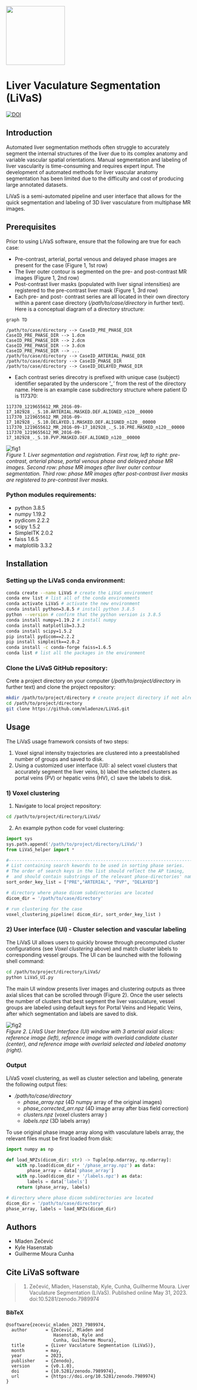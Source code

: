 <img src = "./images/LiVaS_Logo.png" width="160">  

# Liver Vaculature Segmentation (LiVaS) 
[![DOI](https://zenodo.org/badge/DOI/10.5281/zenodo.7989973.svg)](https://doi.org/10.5281/zenodo.7989973)  

## Introduction

Automated liver segmentation methods often struggle to accurately segment the internal structures of the liver due to its complex anatomy and variable vascular spatial orientations. Manual segmentation and labeling of liver vascularity is time-consuming and requires expert input. The development of automated methods for liver vascular anatomy segmentation has been limited due to the difficulty and cost of producing large annotated datasets.

LiVaS is a semi-automated pipeline and user interface that allows for the quick segmentation and labeling of 3D liver vasculature from multiphase MR images.

## Prerequisites

Prior to using LiVaS software, ensure that the following are true for each case:
- Pre-contrast, arterial, portal venous and delayed phase images are present for the case (Figure 1, 1st row)
- The liver outer contour is segmented on the pre- and post-contrast MR images (Figure 1, 2nd row)
- Post-contrast liver masks (populated with liver signal intensities) are registered to the pre-contrast liver mask (Figure 1, 3rd row)
- Each pre- and post- contrast series are all located in their own directory within a parent case directory (*/path/to/case/directory* in further text). Here is a conceptual diagram of a directory structure:
```mermaid
graph TD

/path/to/case/directory --> CaseID_PRE_PHASE_DIR
CaseID_PRE_PHASE_DIR --> 1.dcm
CaseID_PRE_PHASE_DIR --> 2.dcm
CaseID_PRE_PHASE_DIR --> 3.dcm
CaseID_PRE_PHASE_DIR --> ...
/path/to/case/directory --> CaseID_ARTERIAL_PHASE_DIR
/path/to/case/directory --> CaseID_PHASE_DIR
/path/to/case/directory --> CaseID_DELAYED_PHASE_DIR
```
- Each contrast series direcotry is prefixed with unique case (subject) identifier separated by the underscore *'_'* from the rest of the directory name. Here is an example case subdirectory structure where patient ID is 117370:
```
117370_1219655612_MR_2016-09-17_102928_._S.10.ARTERIAL.MASKED.DEF.ALIGNED_n120__00000
117370_1219655612_MR_2016-09-17_102928_._S.10.DELAYED.1.MASKED.DEF.ALIGNED_n120__00000
117370_1219655612_MR_2016-09-17_102928_._S.10.PRE.MASKED_n120__00000
117370_1219655612_MR_2016-09-17_102928_._S.10.PVP.MASKED.DEF.ALIGNED_n120__00000
```

![fig1](./images/Figure1_phase_images_case106428.png)  
*Figure 1. Liver segmentation and registration. First row, left to right: pre-contrast, arterial phase, portal venous phase and delayed phase MR images. Second row: phase MR images after liver outer contour segmentation. Third row: phase MR images after post-contrast liver masks are registered to pre-contrast liver masks.*

### Python modules requirements:
- python 3.8.5
- numpy 1.19.2
- pydicom 2.2.2
- scipy 1.5.2
- SimpleITK 2.0.2
- faiss 1.6.5
- matplotlib 3.3.2

## Installation

### Setting up the LiVaS conda environment:
```bash
conda create --name LiVaS # create the LiVaS environment
conda env list # list all of the conda environments
conda activate LiVaS # activate the new environment
conda install python=3.8.5 # install python 3.8.5
python --version # confirm that the python version is 3.8.5
conda install numpy=1.19.2 # install numpy
conda install matplotlib=3.3.2
conda install scipy=1.5.2
pip install pydicom==2.2.2
pip install simpleitk==2.0.2
conda install -c conda-forge faiss=1.6.5
conda list # list all the packages in the environment
```
### Clone the LiVaS GitHub repository:
Crete a project directory on your computer (*/path/to/project/directory* in further text) and clone the project repository:
```bash
mkdir /path/to/project/directory # create project directory if not already present
cd /path/to/project/directory
git clone https://github.com/mladenze/LiVaS.git
```

## Usage
The LiVaS usage framework consists of two steps:
1. Voxel signal intensity trajectories are clustered into a preestablished number of groups and saved to disk.
2. Using a customized user interface (UI): a) select voxel clusters that accurately segment the liver veins, b) label the selected clusters as portal veins (PV) or hepatic veins (HV), c) save the labels to disk.
 
### 1) Voxel clustering  
1. Navigate to local project repository:
```bash
cd /path/to/project/directory/LiVaS/
```
2. An example python code for voxel clustering:
```python
import sys
sys.path.append('/path/to/project/directory/LiVaS/')
from LiVaS_helper import *

#-------------------------------------------------------------------------
# List containing search kewords to be used in sorting phase series.
# The order of search keys in the list should reflect the AP timing,
#  and should contain substrings of the relevant phase-directories' names.
sort_order_key_list = ["PRE","ARTERIAL", "PVP", "DELAYED"]

# directory where phase dicom subdirectories are located
dicom_dir = '/path/to/case/directory'

# run clustering for the case
voxel_clustering_pipeline( dicom_dir, sort_order_key_list )
```

### 2) User interface (UI) - Cluster selection and vascular labeling  
The LiVaS UI allows users to quickly browse through precomputed cluster configurations (see *Voxel clustering* above) and match cluster labels to corresponding vessel groups.
The UI can be launched with the following shell command:
```bash
cd /path/to/project/directory/LiVaS/
python LiVaS_UI.py
```
The main UI window presents liver images and clustering outputs as three axial slices that can be scrolled through (Figure 2).  Once the user selects the number of clusters that best segment the liver vasculature, vessel groups are labeled using default keys for Portal Veins and Hepatic Veins, after which segmentation and labels are saved to disk.

![fig2](./images/LiVaS_UI_3.png)  
*Figure 2. LiVaS User Interface (UI) window with 3 arterial axial slices: reference image (left), reference image with overlaid candidate cluster (center), and reference image with overlaid selected and labeled anatomy (right).*

### Output
LiVaS voxel clustering, as well as cluster selection and labeling, generate the following output files:  
- */path/to/case/directory*  
	- *phase_array.npz* (4D numpy array of the original images)  
	- *phase_corrected_arr.npz* (4D image array after bias field correction)  
	- *clusters.npz* (voxel clusters array )  
	- *labels.npz* (3D labels array)  

To use original phase image array along with vasculature labels array, the relevant files must be first loaded from disk:
```python
import numpy as np

def load_NPZs(dicom_dir: str) -> Tuple[np.ndarray, np.ndarray]:
    with np.load(dicom_dir + '/phase_array.npz') as data:
        phase_array = data['phase_array']
    with np.load(dicom_dir + '/labels.npz') as data:
        labels = data['labels']
    return (phase_array, labels)

# directory where phase dicom subdirectories are located
dicom_dir = '/path/to/case/directory'
phase_array, labels = load_NPZs(dicom_dir)
```

## Authors
- Mladen Zečević
- Kyle Hasenstab
- Guilherme Moura Cunha

## Cite LiVaS software
> 1. Zečević, Mladen, Hasenstab, Kyle, Cunha, Guilherme Moura. Liver Vaculature Segmentation (LiVaS). Published online May 31, 2023. doi:10.5281/zenodo.7989974

#### BibTeX  
```
@software{zecevic_mladen_2023_7989974,
  author       = {Zečević, Mladen and
                  Hasenstab, Kyle and
                  Cunha, Guilherme Moura},
  title        = {Liver Vaculature Segmentation (LiVaS)},
  month        = may,
  year         = 2023,
  publisher    = {Zenodo},
  version      = {v0.1.0},
  doi          = {10.5281/zenodo.7989974},
  url          = {https://doi.org/10.5281/zenodo.7989974}
}
```
